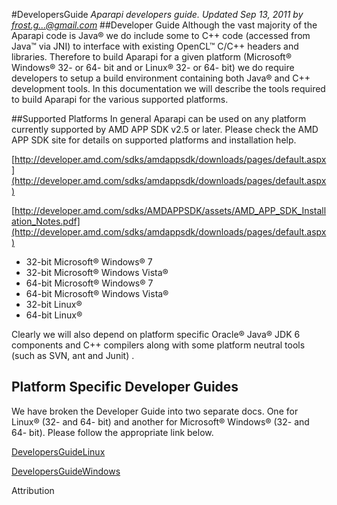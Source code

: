 #DevelopersGuide
*Aparapi developers guide. Updated Sep 13, 2011 by frost.g...@gmail.com*
##Developer Guide
Although the vast majority of the Aparapi code is Java® we do include some to C++ code (accessed from Java™ via JNI) to interface with existing OpenCL™ C/C++ headers and libraries. Therefore to build Aparapi for a given platform (Microsoft® Windows® 32- or 64- bit and or Linux® 32- or 64- bit) we do require developers to setup a build environment containing both Java® and C++ development tools. In this documentation we will describe the tools required to build Aparapi for the various supported platforms.

##Supported Platforms
In general Aparapi can be used on any platform currently supported by AMD APP SDK v2.5 or later. Please check the AMD APP SDK site for details on supported platforms and installation help.

[http://developer.amd.com/sdks/amdappsdk/downloads/pages/default.aspx](http://developer.amd.com/sdks/amdappsdk/downloads/pages/default.aspx)

[http://developer.amd.com/sdks/AMDAPPSDK/assets/AMD_APP_SDK_Installation_Notes.pdf](http://developer.amd.com/sdks/amdappsdk/downloads/pages/default.aspx)

* 32-bit Microsoft® Windows® 7
* 32-bit Microsoft® Windows Vista®
* 64-bit Microsoft® Windows® 7
* 64-bit Microsoft® Windows Vista®
* 32-bit Linux®
* 64-bit Linux®

Clearly we will also depend on platform specific Oracle® Java® JDK 6 components and C++ compilers along with some platform neutral tools (such as SVN, ant and Junit) .

## Platform Specific Developer Guides
We have broken the Developer Guide into two separate docs. One for Linux® (32- and 64- bit) and another for Microsoft® Windows® (32- and 64- bit). Please follow the appropriate link below.

[DevelopersGuideLinux](DevelopersGuideLinux.md)

[DevelopersGuideWindows](DevelopersGuideWindows.md)

Attribution